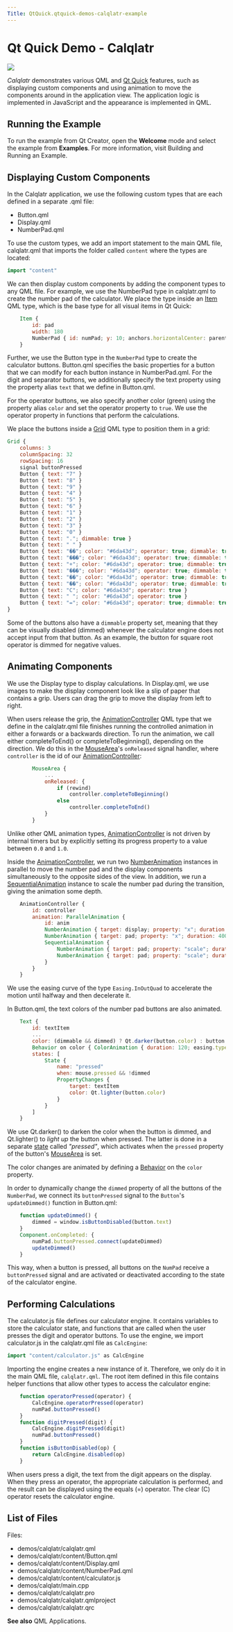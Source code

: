 ```yaml
---
Title: QtQuick.qtquick-demos-calqlatr-example
---
```

        
Qt Quick Demo - Calqlatr
========================

<span class="subtitle"></span>
<span id="details"></span>
![](https://developer.ubuntu.com/static/devportal_uploaded/3f6a86d6-2455-41c8-bd96-7b3f154edca8-api/apps/qml/sdk-15.04/qtquick-demos-calqlatr-example/images/qtquick-demo-calqlatr.png)

*Calqlatr* demonstrates various QML and [Qt Quick](../QtQuick.qtquick-index.md) features, such as displaying custom components and using animation to move the components around in the application view. The application logic is implemented in JavaScript and the appearance is implemented in QML.

<span id="running-the-example"></span>
Running the Example
-------------------

To run the example from Qt Creator, open the **Welcome** mode and select the example from **Examples**. For more information, visit Building and Running an Example.

<span id="displaying-custom-components"></span>
Displaying Custom Components
----------------------------

In the Calqlatr application, we use the following custom types that are each defined in a separate .qml file:

-   Button.qml
-   Display.qml
-   NumberPad.qml

To use the custom types, we add an import statement to the main QML file, calqlatr.qml that imports the folder called `content` where the types are located:

``` cpp
import "content"
```

We can then display custom components by adding the component types to any QML file. For example, we use the NumberPad type in calqlatr.qml to create the number pad of the calculator. We place the type inside an [Item](../QtQuick.Item.md) QML type, which is the base type for all visual items in Qt Quick:

``` qml
    Item {
        id: pad
        width: 180
        NumberPad { id: numPad; y: 10; anchors.horizontalCenter: parent.horizontalCenter }
    }
```

Further, we use the Button type in the `NumberPad` type to create the calculator buttons. Button.qml specifies the basic properties for a button that we can modify for each button instance in NumberPad.qml. For the digit and separator buttons, we additionally specify the text property using the property alias `text` that we define in Button.qml.

For the operator buttons, we also specify another color (green) using the property alias `color` and set the operator property to `true`. We use the operator property in functions that perform the calculations.

We place the buttons inside a [Grid](../QtQuick.qtquick-positioning-layouts.md#grid) QML type to position them in a grid:

``` qml
Grid {
    columns: 3
    columnSpacing: 32
    rowSpacing: 16
    signal buttonPressed
    Button { text: "7" }
    Button { text: "8" }
    Button { text: "9" }
    Button { text: "4" }
    Button { text: "5" }
    Button { text: "6" }
    Button { text: "1" }
    Button { text: "2" }
    Button { text: "3" }
    Button { text: "0" }
    Button { text: "."; dimmable: true }
    Button { text: " " }
    Button { text: "��"; color: "#6da43d"; operator: true; dimmable: true }
    Button { text: "���"; color: "#6da43d"; operator: true; dimmable: true }
    Button { text: "+"; color: "#6da43d"; operator: true; dimmable: true }
    Button { text: "���"; color: "#6da43d"; operator: true; dimmable: true }
    Button { text: "��"; color: "#6da43d"; operator: true; dimmable: true }
    Button { text: "��"; color: "#6da43d"; operator: true; dimmable: true }
    Button { text: "C"; color: "#6da43d"; operator: true }
    Button { text: " "; color: "#6da43d"; operator: true }
    Button { text: "="; color: "#6da43d"; operator: true; dimmable: true }
}
```

Some of the buttons also have a `dimmable` property set, meaning that they can be visually disabled (dimmed) whenever the calculator engine does not accept input from that button. As an example, the button for square root operator is dimmed for negative values.

<span id="animating-components"></span>
Animating Components
--------------------

We use the Display type to display calculations. In Display.qml, we use images to make the display component look like a slip of paper that contains a grip. Users can drag the grip to move the display from left to right.

When users release the grip, the [AnimationController](../QtQuick.AnimationController.md) QML type that we define in the calqlatr.qml file finishes running the controlled animation in either a forwards or a backwards direction. To run the animation, we call either completeToEnd() or completeToBeginning(), depending on the direction. We do this in the [MouseArea](../QtQuick.MouseArea.md)'s `onReleased` signal handler, where `controller` is the id of our [AnimationController](../QtQuick.AnimationController.md):

``` qml
        MouseArea {
            ...
            onReleased: {
                if (rewind)
                    controller.completeToBeginning()
                else
                    controller.completeToEnd()
            }
        }
```

Unlike other QML animation types, [AnimationController](../QtQuick.AnimationController.md) is not driven by internal timers but by explicitly setting its progress property to a value between `0.0` and `1.0`.

Inside the [AnimationController](../QtQuick.AnimationController.md), we run two [NumberAnimation](../QtQuick.NumberAnimation.md) instances in parallel to move the number pad and the display components simultaneously to the opposite sides of the view. In addition, we run a [SequentialAnimation](../QtQuick.SequentialAnimation.md) instance to scale the number pad during the transition, giving the animation some depth.

``` qml
    AnimationController {
        id: controller
        animation: ParallelAnimation {
            id: anim
            NumberAnimation { target: display; property: "x"; duration: 400; from: -16; to: window.width - display.width; easing.type: Easing.InOutQuad }
            NumberAnimation { target: pad; property: "x"; duration: 400; from: window.width - pad.width; to: 0; easing.type: Easing.InOutQuad }
            SequentialAnimation {
                NumberAnimation { target: pad; property: "scale"; duration: 200; from: 1; to: 0.97; easing.type: Easing.InOutQuad }
                NumberAnimation { target: pad; property: "scale"; duration: 200; from: 0.97; to: 1; easing.type: Easing.InOutQuad }
            }
        }
    }
```

We use the easing curve of the type `Easing.InOutQuad` to accelerate the motion until halfway and then decelerate it.

In Button.qml, the text colors of the number pad buttons are also animated.

``` qml
    Text {
        id: textItem
        ...
        color: (dimmable && dimmed) ? Qt.darker(button.color) : button.color
        Behavior on color { ColorAnimation { duration: 120; easing.type: Easing.OutElastic} }
        states: [
            State {
                name: "pressed"
                when: mouse.pressed && !dimmed
                PropertyChanges {
                    target: textItem
                    color: Qt.lighter(button.color)
                }
            }
        ]
    }
```

We use Qt.darker() to darken the color when the button is dimmed, and Qt.lighter() to *light up* the button when pressed. The latter is done in a separate [state](../QtQuick.State.md) called *"pressed"*, which activates when the `pressed` property of the button's [MouseArea](../QtQuick.MouseArea.md) is set.

The color changes are animated by defining a [Behavior](../QtQuick.Behavior.md) on the `color` property.

In order to dynamically change the `dimmed` property of all the buttons of the `NumberPad`, we connect its `buttonPressed` signal to the `Button`'s `updateDimmed()` function in Button.qml:

``` qml
    function updateDimmed() {
        dimmed = window.isButtonDisabled(button.text)
    }
    Component.onCompleted: {
        numPad.buttonPressed.connect(updateDimmed)
        updateDimmed()
    }
```

This way, when a button is pressed, all buttons on the `NumPad` receive a `buttonPressed` signal and are activated or deactivated according to the state of the calculator engine.

<span id="performing-calculations"></span>
Performing Calculations
-----------------------

The calculator.js file defines our calculator engine. It contains variables to store the calculator state, and functions that are called when the user presses the digit and operator buttons. To use the engine, we import calculator.js in the calqlatr.qml file as `CalcEngine`:

``` cpp
import "content/calculator.js" as CalcEngine
```

Importing the engine creates a new instance of it. Therefore, we only do it in the main QML file, `calqlatr.qml`. The root item defined in this file contains helper functions that allow other types to access the calculator engine:

``` qml
    function operatorPressed(operator) {
        CalcEngine.operatorPressed(operator)
        numPad.buttonPressed()
    }
    function digitPressed(digit) {
        CalcEngine.digitPressed(digit)
        numPad.buttonPressed()
    }
    function isButtonDisabled(op) {
        return CalcEngine.disabled(op)
    }
```

When users press a digit, the text from the digit appears on the display. When they press an operator, the appropriate calculation is performed, and the result can be displayed using the equals (=) operator. The clear (C) operator resets the calculator engine.

<span id="list-of-files"></span>
List of Files
-------------

Files:

-   demos/calqlatr/calqlatr.qml
-   demos/calqlatr/content/Button.qml
-   demos/calqlatr/content/Display.qml
-   demos/calqlatr/content/NumberPad.qml
-   demos/calqlatr/content/calculator.js
-   demos/calqlatr/main.cpp
-   demos/calqlatr/calqlatr.pro
-   demos/calqlatr/calqlatr.qmlproject
-   demos/calqlatr/calqlatr.qrc

**See also** QML Applications.

